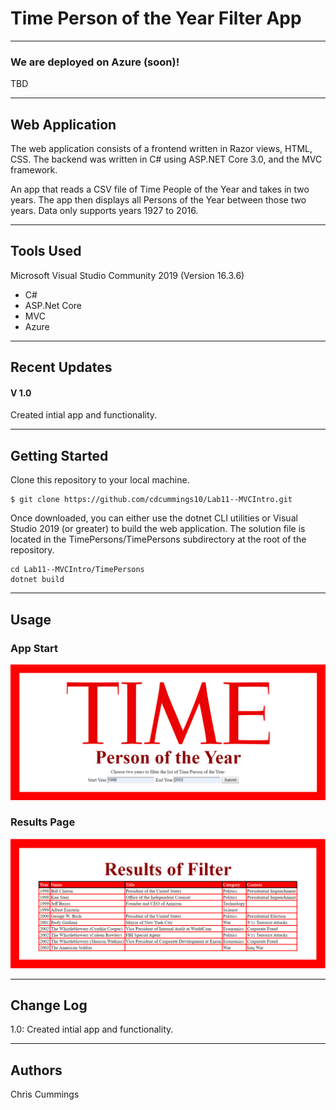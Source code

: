 # Time Person of the Year Filter App
---
### We are deployed on Azure (soon)!

TBD

---
## Web Application

The web application consists of a frontend written in Razor views, HTML, CSS. 
The backend was written in C# using ASP.NET Core 3.0, and the MVC framework.

An app that reads a CSV file of Time People of the Year and takes in two years. The app
then displays all Persons of the Year between those two years. Data only supports years 1927 to 2016.

---

## Tools Used
Microsoft Visual Studio Community 2019 (Version 16.3.6)

- C#
- ASP.Net Core
- MVC
- Azure

---

## Recent Updates

#### V 1.0
Created intial app and functionality.

---

## Getting Started

Clone this repository to your local machine.

```
$ git clone https://github.com/cdcummings10/Lab11--MVCIntro.git
```
Once downloaded, you can either use the dotnet CLI utilities or Visual Studio 2019 (or greater) to build 
the web application. The solution file is located in the TimePersons/TimePersons 
subdirectory at the root of the repository.
```
cd Lab11--MVCIntro/TimePersons
dotnet build
```

---

## Usage

### App Start
![Start of Application](screenshots/appStart.png)

### Results Page
![Results Page](screenshots/appResults.png)

---

## Change Log

1.0: Created intial app and functionality.

---

## Authors
Chris Cummings

